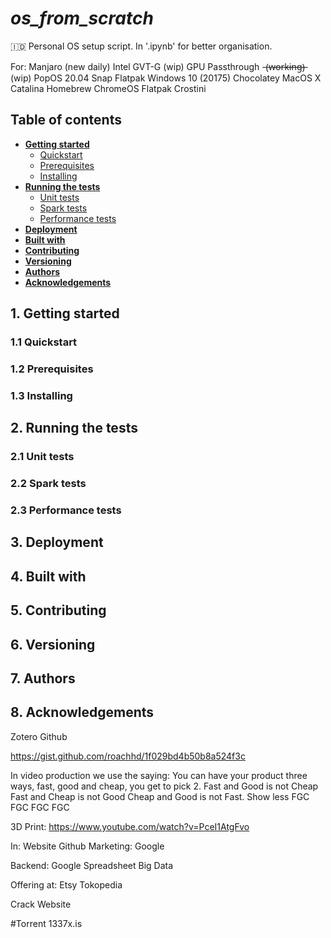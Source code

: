  # _os_from_scratch_
🇮🇩
Personal OS setup script.
In '.ipynb' for better organisation.

For:
Manjaro (new daily)
 Intel GVT-G (wip)
 GPU Passthrough -(̶w̶o̶r̶k̶i̶n̶g̶)̶ (wip)
PopOS 20.04
 Snap
 Flatpak
Windows 10 (20175)
 Chocolatey
MacOS X Catalina
 Homebrew
ChromeOS
 Flatpak
 Crostini

## Table of contents
* [**Getting started**](#gettingStarted)
    * [Quickstart](#quickStart)
    * [Prerequisites](#prerequisites)
    * [Installing](#installing)
* [**Running the tests**](#runningTheTests)
    * [Unit tests](#unitTests)
    * [Spark tests](#sparkTests)
    * [Performance tests](#performanceTests)
* [**Deployment**](#deployment)
* [**Built with**](#builtWith)
* [**Contributing**](#contributing)
* [**Versioning**](#versioning)
* [**Authors**](#authors)
* [**Acknowledgements**](#acknowledgements)


## 1. Getting started <a name="gettingStarted"></a>
### 1.1 Quickstart <a name="quickStart"></a>
### 1.2 Prerequisites <a name="prerequisites"></a>
### 1.3 Installing <a name="installing"></a>
## 2. Running the tests <a name="runningTheTests"></a>
### 2.1 Unit tests <a name="unitTests"></a>
### 2.2 Spark tests <a name="sparkTests"></a>
### 2.3 Performance tests <a name="performanceTests"></a>
## 3. Deployment <a name="deployment"></a>
## 4. Built with <a name="builtWith"></a>
## 5. Contributing <a name="contributing"></a>
## 6. Versioning <a name="versioning"></a>
## 7. Authors <a name="authors"></a>
## 8. Acknowledgements <a name="acknowledgements"></a>
Zotero
Github

https://gist.github.com/roachhd/1f029bd4b50b8a524f3c

In video production we use the saying:
You can have your product three ways, fast, good and cheap, you get to pick 2. 
Fast and Good is not Cheap
Fast and Cheap is not Good
Cheap and Good is not Fast.
Show less
FGC
FGC
FGC
FGC

3D Print:
https://www.youtube.com/watch?v=PceI1AtgFvo

In:
Website Github
Marketing:
Google

Backend:
Google Spreadsheet
Big Data

Offering at:
Etsy
Tokopedia

Crack Website

#Torrent
1337x.is
